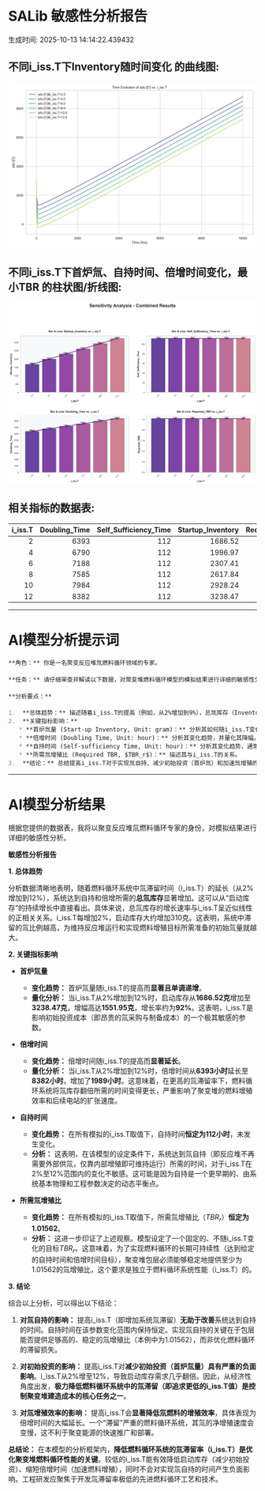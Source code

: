 # SALib 敏感性分析报告


生成时间: 2025-10-13 14:14:22.439432


## 不同i_iss.T下Inventory随时间变化 的曲线图:

![不同i_iss.T下Inventory随时间变化 的曲线图](sweep_sds_I1_vs_i_iss_T.png)
## 不同i_iss.T下首炉氚、自持时间、倍增时间变化，最小TBR 的柱状图/折线图:

![不同i_iss.T下首炉氚、自持时间、倍增时间变化，最小TBR 的柱状图/折线图](combined_analysis_plots.png)
## 相关指标的数据表:


|   i_iss.T |   Doubling_Time |   Self_Sufficiency_Time |   Startup_Inventory |   Required_TBR |   Required_Self_Sufficiency_Time |
|----------:|----------------:|------------------------:|--------------------:|---------------:|---------------------------------:|
|         2 |            6393 |                     112 |             1686.52 |        1.01562 |                             5655 |
|         4 |            6790 |                     112 |             1996.97 |        1.01562 |                             5655 |
|         6 |            7188 |                     112 |             2307.41 |        1.01562 |                             5655 |
|         8 |            7585 |                     112 |             2617.84 |        1.01562 |                             5655 |
|        10 |            7984 |                     112 |             2928.24 |        1.01562 |                             5655 |
|        12 |            8382 |                     112 |             3238.47 |        1.01562 |                             5655 |

---

# AI模型分析提示词

```markdown
**角色：** 你是一名聚变反应堆氚燃料循环领域的专家。

**任务：** 请仔细审查并解读以下数据，对聚变堆燃料循环模型的模拟结果进行详细的敏感性分析。请遵循以下结构，分析各项重要参数对关键性能指标的影响，并得出结论。

**分析要点：**

1.  **总体趋势：** 描述随着i_iss.T的提高（例如，从2%增加到9%），总氚库存（Inventory）的增长速率有何变化。
2.  **关键指标影响：**
   * **首炉氚量 (Start-up Inventory, Unit: gram)：** 分析其如何随i_iss.T变化，并量化其降幅。
   * **倍增时间 (Doubling Time, Unit: hour)：** 分析其变化趋势，并量化其降幅。
   * **自持时间 (Self-sufficiency Time, Unit: hour)：** 分析其变化趋势，通常变化较小，请指出。
   * **所需氚增殖比 (Required TBR, $TBR_r$)：** 描述其与i_iss.T的关系。
3.  **结论：** 总结提高i_iss.T对于实现氚自持、减少初始投资（首炉氚）和加速氚增殖的有效性。

```



---

# AI模型分析结果

根据您提供的数据表，我将以聚变反应堆氚燃料循环专家的身份，对模拟结果进行详细的敏感性分析。

**敏感性分析报告**

**1. 总体趋势**

分析数据清晰地表明，随着燃料循环系统中氚滞留时间（i_iss.T）的延长（从2%增加到12%），系统达到自持和倍增所需的**总氚库存**显著增加。这可以从“启动库存”的持续增长中直接看出。具体来说，总氚库存的增长速率与i_iss.T呈近似线性的正相关关系。i_iss.T每增加2%，启动库存大约增加310克。这表明，系统中滞留的氚比例越高，为维持反应堆运行和实现燃料增殖目标所需准备的初始氚量就越大。

**2. 关键指标影响**

*   **首炉氚量**
    *   **变化趋势：** 首炉氚量随i_iss.T的提高而**显著且单调递增**。
    *   **量化分析：** 当i_iss.T从2%增加到12%时，启动库存从**1686.52克**增加至**3238.47克**，增幅高达**1551.95克**，增长率约为**92%**。这表明，i_iss.T是影响初始投资成本（即昂贵的氚采购与制备成本）的一个极其敏感的参数。

*   **倍增时间**
    *   **变化趋势：** 倍增时间随i_iss.T的提高而**显著延长**。
    *   **量化分析：** 当i_iss.T从2%增加到12%时，倍增时间从**6393小时**延长至**8382小时**，增加了**1989小时**。这意味着，在更高的氚滞留率下，燃料循环系统将氚库存翻倍所需的时间变得更长，严重影响了聚变堆的燃料增殖效率和后续电站的扩张速度。

*   **自持时间**
    *   **变化趋势：** 在所有模拟的i_iss.T取值下，自持时间**恒定为112小时**，未发生变化。
    *   **分析：** 这表明，在该模型的设定条件下，系统达到氚自持（即反应堆不再需要外部供氚，仅靠内部增殖即可维持运行）所需的时间，对于i_iss.T在2%至12%范围内的变化不敏感。这可能是因为自持是一个更早期的、由系统基本物理和工程参数决定的动态平衡点。

*   **所需氚增殖比**
    *   **变化趋势：** 在所有模拟的i_iss.T取值下，所需氚增殖比（$TBR_r$）**恒定为1.01562**。
    *   **分析：** 这进一步印证了上述观察。模型设定了一个固定的、不随i_iss.T变化的目标$TBR_r$。这意味着，为了实现燃料循环的长期可持续性（达到给定的自持时间和倍增时间目标），聚变堆包层必须能够稳定地提供至少为1.01562的氚增殖比，这个要求是独立于燃料循环系统性能（i_iss.T）的。

**3. 结论**

综合以上分析，可以得出以下结论：

1.  **对氚自持的影响：** 提高i_iss.T（即增加系统氚滞留）**无助于改善**系统达到自持的时间。自持时间在该参数变化范围内保持恒定。实现氚自持的关键在于包层能否提供足够高的、稳定的氚增殖比（本例中为1.01562），而非优化燃料循环的滞留损失。

2.  **对初始投资的影响：** 提高i_iss.T对**减少初始投资（首炉氚量）具有严重的负面影响**。i_iss.T从2%增至12%，导致启动库存需求几乎翻倍。因此，从经济性角度出发，**极力降低燃料循环系统中的氚滞留（即追求更低的i_iss.T值）是控制聚变堆建造成本的核心任务之一**。

3.  **对氚增殖效率的影响：** 提高i_iss.T会**显著降低氚燃料的增殖效率**，具体表现为倍增时间的大幅延长。一个“滞留”严重的燃料循环系统，其氚的净增殖速度会变慢，这不利于聚变能源的快速推广和部署。

**总结论：**
在本模型的分析框架内，**降低燃料循环系统的氚滞留率（i_iss.T）是优化聚变堆燃料循环性能的关键**。较低的i_iss.T能有效降低启动库存（减少初始投资）、缩短倍增时间（加速燃料增殖），同时不会对实现氚自持的时间产生负面影响。工程研发应聚焦于开发氚滞留率极低的先进燃料循环工艺和技术。